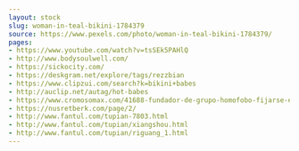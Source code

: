 ```yaml
---
layout: stock
slug: woman-in-teal-bikini-1784379
source: https://www.pexels.com/photo/woman-in-teal-bikini-1784379/
pages:
- https://www.youtube.com/watch?v=tsSEk5PAHlQ
- http://www.bodysoulwell.com/
- https://sickocity.com/
- https://deskgram.net/explore/tags/rezzbian
- https://www.clipzui.com/search?k=bikini+babes
- http://auclip.net/autag/hot-babes
- https://www.cromosomax.com/41688-fundador-de-grupo-homofobo-fijarse-en-culos-de-mujeres-es-la-puerta-a-la-homosexualidad
- https://nusretberk.com/page/2/
- http://www.fantul.com/tupian-7803.html
- http://www.fantul.com/tupian/xiangshou.html
- http://www.fantul.com/tupian/riguang_1.html
---
```

